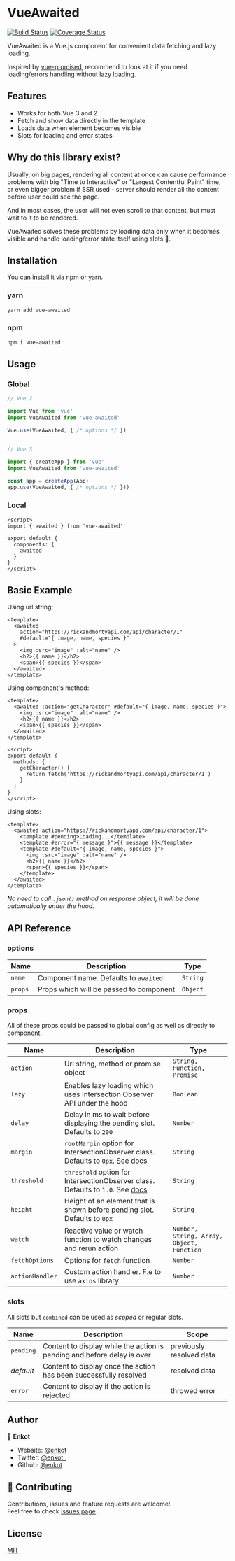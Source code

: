 # VueAwaited

[![Build Status](https://travis-ci.org/enkot/vue-awaited.svg?branch=master)](https://travis-ci.org/enkot/vue-awaited)
[![Coverage Status](https://coveralls.io/repos/github/enkot/vue-awaited/badge.svg?branch=master)](https://coveralls.io/github/enkot/vue-awaited?branch=master)

VueAwaited is a Vue.js component for convenient data fetching and lazy loading.

Inspired by [vue-promised](https://github.com/posva/vue-promised), recommend to look at it if you need loading/errors handling without lazy loading.

## Features

- Works for both Vue 3 and 2
- Fetch and show data directly in the template
- Loads data when element becomes visible
- Slots for loading and error states

## Why do this library exist?

Usually, on big pages, rendering all content at once can cause performance problems with big "Time to Interactive" or "Largest Contentful Paint" time, or even bigger problem if SSR used - server should render all the content before user could see the page.

And in most cases, the user will not even scroll to that content, but must wait to it to be rendered.

VueAwaited solves these problems by loading data only when it becomes visible and handle loading/error state itself using slots 🙂.

## Installation

You can install it via npm or yarn.

### yarn

```sh
yarn add vue-awaited
```

### npm

```sh
npm i vue-awaited
```

## Usage

### Global

```js
// Vue 2

import Vue from 'vue'
import VueAwaited from 'vue-awaited'

Vue.use(VueAwaited, { /* options */ })


// Vue 3

import { createApp } from 'vue'
import VueAwaited from 'vue-awaited'

const app = createApp(App)
app.use(VueAwaited, { /* options */ }))
```

### Local

```vue
<script>
import { awaited } from 'vue-awaited'

export default {
  components: {
    awaited
  }
}
</script>
```

## Basic Example

Using url string:

```vue
<template>
  <awaited
    action="https://rickandmortyapi.com/api/character/1"
    #default="{ image, name, species }"
  >
    <img :src="image" :alt="name" />
    <h2>{{ name }}</h2>
    <span>{{ species }}</span>
  </awaited>
</template>
```

Using component's method:

```vue
<template>
  <awaited :action="getCharacter" #default="{ image, name, species }">
    <img :src="image" :alt="name" />
    <h2>{{ name }}</h2>
    <span>{{ species }}</span>
  </awaited>
</template>

<script>
export default {
  methods: {
    getCharacter() {
      return fetch('https://rickandmortyapi.com/api/character/1')
    }
  }
}
</script>
```

Using slots:

```vue
<template>
  <awaited action="https://rickandmortyapi.com/api/character/1">
    <template #pending>Loading...</template>
    <template #error="{ message }">{{ message }}</template>
    <template #default="{ image, name, species }">
      <img :src="image" :alt="name" />
      <h2>{{ name }}</h2>
      <span>{{ species }}</span>
    </template>
  </awaited>
</template>
```

_No need to call `.json()` method on response object, it will be done automatically under the hood._

## API Reference

### options

| Name    | Description                             | Type     |
| ------- | --------------------------------------- | -------- |
| `name`  | Component name. Defaults to `awaited`   | `String` |
| `props` | Props which will be passed to component | `Object` |

### props

All of these props could be passed to global config as well as directly to component.

| Name            | Description                                                                                                                                                                                 | Type                                      |
| --------------- | ------------------------------------------------------------------------------------------------------------------------------------------------------------------------------------------- | ----------------------------------------- |
| `action`        | Url string, method or promise object                                                                                                                                                        | `String, Function, Promise`               |
| `lazy`          | Enables lazy loading which uses Intersection Observer API under the hood                                                                                                                    | `Boolean`                                 |
| `delay`         | Delay in ms to wait before displaying the pending slot. Defaults to `200`                                                                                                                   | `Number`                                  |
| `margin`        | `rootMargin` option for IntersectionObserver class. Defaults to `0px`. See [docs](https://developer.mozilla.org/en-US/docs/Web/API/Intersection_Observer_API#Intersection_observer_options) | `String`                                  |
| `threshold`     | `threshold` option for IntersectionObserver class. Defaults to `1.0`. See [docs](https://developer.mozilla.org/en-US/docs/Web/API/Intersection_Observer_API#Intersection_observer_options)  | `String`                                  |
| `height`        | Height of an element that is shown before pending slot. Defaults to `0px`                                                                                                                   | `String`                                  |
| `watch`         | Reactive value or watch function to watch changes and rerun action                                                                                                                          | `Number, String, Array, Object, Function` |
| `fetchOptions`  | Options for `fetch` function                                                                                                                                                                | `Number`                                  |
| `actionHandler` | Custom action handler. F.e to use `axios` library                                                                                                                                           | `Number`                                  |

### slots

All slots but `combined` can be used as _scoped_ or regular slots.

| Name      | Description                                                             | Scope                    |
| --------- | ----------------------------------------------------------------------- | ------------------------ |
| `pending` | Content to display while the action is pending and before delay is over | previously resolved data |
| _default_ | Content to display once the action has been successfully resolved       | resolved data            |
| `error`   | Content to display if the action is rejected                            | throwed error            |

## Author

👤 **Enkot**

- Website: [@enkot](https://medium.com/@enkot)
- Twitter: [@enkot\_](https://twitter.com/enkot_)
- Github: [@enkot](https://github.com/enkot)

## 🤝 Contributing

Contributions, issues and feature requests are welcome!<br />Feel free to check [issues page](https://github.com/enkot/vue-awaited/issues).

## License

[MIT](http://opensource.org/licenses/MIT)
